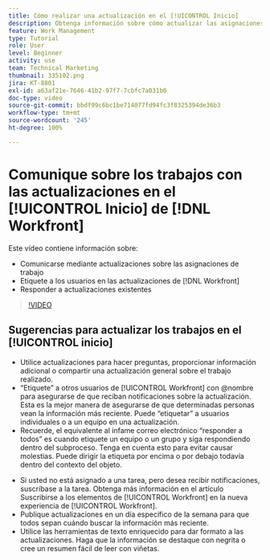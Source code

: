 ```yaml
---
title: Cómo realizar una actualización en el [!UICONTROL Inicio]
description: Obtenga información sobre cómo actualizar las asignaciones de trabajo y responder a las actualizaciones existentes. Etiquete a los usuarios de  [!DNL Workfront]  en las actualizaciones para que se les notifique sobre la comunicación.
feature: Work Management
type: Tutorial
role: User
level: Beginner
activity: use
team: Technical Marketing
thumbnail: 335102.png
jira: KT-8801
exl-id: a63af21e-7646-41b2-97f7-7cbfc7a031b0
doc-type: video
source-git-commit: bbdf99c6bc1be714077fd94fc3f8325394de36b3
workflow-type: tm+mt
source-wordcount: '245'
ht-degree: 100%

---
```


# Comunique sobre los trabajos con las actualizaciones en el [!UICONTROL Inicio] de [!DNL Workfront] 

Este vídeo contiene información sobre:

* Comunicarse mediante actualizaciones sobre las asignaciones de trabajo
* Etiquete a los usuarios en las actualizaciones de [!DNL Workfront]
* Responder a actualizaciones existentes

>[!VIDEO](https://video.tv.adobe.com/v/335102/?quality=12&learn=on&enablevpops=1)

## Sugerencias para actualizar los trabajos en el [!UICONTROL inicio]

* Utilice actualizaciones para hacer preguntas, proporcionar información adicional o compartir una actualización general sobre el trabajo realizado.
* “Etiquete” a otros usuarios de [!UICONTROL Workfront] con @nombre para asegurarse de que reciban notificaciones sobre la actualización. Esta es la mejor manera de asegurarse de que determinadas personas vean la información más reciente. Puede “etiquetar” a usuarios individuales o a un equipo en una actualización.
* Recuerde, el equivalente al infame correo electrónico “responder a todos” es cuando etiquete un equipo o un grupo y siga respondiendo dentro del subproceso. Tenga en cuenta esto para evitar causar molestias. Puede dirigir la etiqueta por encima o por debajo todavía dentro del contexto del objeto.

<!--
paragraph below needs a hyperlink to an article
-->

* Si usted no está asignado a una tarea, pero desea recibir notificaciones, suscríbase a la tarea. Obtenga más información en el artículo Suscribirse a los elementos de [!UICONTROL Workfront] en la nueva experiencia de [!UICONTROL Workfront].
* Publique actualizaciones en un día específico de la semana para que todos sepan cuándo buscar la información más reciente.
* Utilice las herramientas de texto enriquecido para dar formato a las actualizaciones. Haga que la información se destaque con negrita o cree un resumen fácil de leer con viñetas.

<!--
learn more URLs
-->
